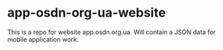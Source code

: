# app-osdn-org-ua-website
This is a repo for website app.osdn.org.ua. 
Will contain a JSON data for mobile application work. 
